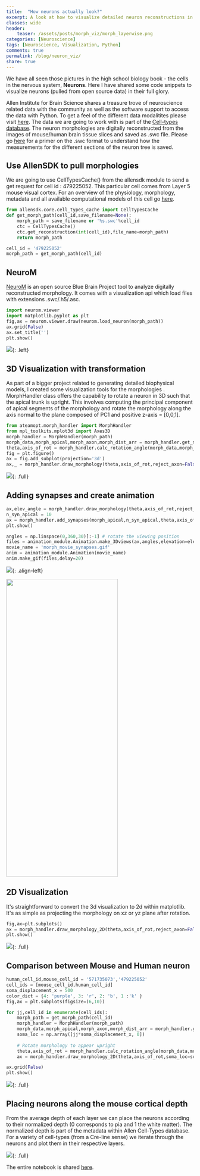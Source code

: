 ```yaml
---
title:  "How neurons actually look?"
excerpt: A look at how to visualize detailed neuron reconstructions in python
classes: wide
header:
    teaser: /assets/posts/morph_viz/morph_layerwise.png
categories: [Neuroscience]
tags: [Neuroscience, Visualization, Python]
comments: true
permalink: /blog/neuron_viz/
share: true
---
```


We have all seen those pictures in the high school biology book - the cells in the nervous system, **Neurons**. Here I have shared some code snippets to visualize neurons (pulled from open source data) in their full glory. 

Allen Institute for Brain Science shares a treasure trove of neuroscience related data with the community as well as the software support to access the data with Python. To get a feel of the different data modalitites please visit [here](https://portal.brain-map.org/). The data we are going to work with is part of the [Cell-types database](http://celltypes.brain-map.org/). The neuron morphologies are digitally reconstructed from the images of mouse/human brain tissue slices and saved as .swc file. Please go [here](http://www.neuronland.org/NLMorphologyConverter/MorphologyFormats/SWC/Spec.html) for a primer on the .swc format to understand how the measurements for the different sections of the neuron tree is saved.

## Use AllenSDK to pull morphologies
We are going to use CellTypesCache() from the allensdk module to send a get request for cell id : 479225052. This particular cell comes from Layer 5 mouse visual cortex. For an overview of the physiology, morphology, metadata and all available computational models of this cell go [here](http://celltypes.brain-map.org/mouse/experiment/electrophysiology/479225052).
```py
from allensdk.core.cell_types_cache import CellTypesCache
def get_morph_path(cell_id,save_filename=None):
    morph_path = save_filename or '%s.swc'%cell_id
    ctc = CellTypesCache()
    ctc.get_reconstruction(int(cell_id),file_name=morph_path)
    return morph_path 

cell_id = '479225052'
morph_path = get_morph_path(cell_id)
```

## NeuroM 
[NeuroM](https://github.com/BlueBrain/NeuroM) is an open source Blue Brain Project tool to analyze digitally reconstructed morphology. It comes with a visualization api which load files with extensions .swc/.h5/.asc.
```py
import neurom.viewer
import matplotlib.pyplot as plt
fig,ax = neurom.viewer.draw(neurom.load_neuron(morph_path))
ax.grid(False)
ax.set_title('')
plt.show()
```

![](/assets/posts/morph_viz/morph2D_neurom.png){: .left}

## 3D Visualization with transformation
As part of a bigger project related to generating detailed biophysical models, I created some visualization tools for the morphologies [<i class="fab fa-github" style="color:black;"></i>](https://github.com/AllenInstitute/All-active-Workflow). MorphHandler class offers the capability to rotate a neuron in 3D such that the apical trunk is upright. This involves computing the principal component of apical segments of the morphology and rotate the morphology along the axis normal to the plane composed of PC1 and positive z-axis = [0,0,1].

```py
from ateamopt.morph_handler import MorphHandler
from mpl_toolkits.mplot3d import Axes3D
morph_handler = MorphHandler(morph_path)
morph_data,morph_apical,morph_axon,morph_dist_arr = morph_handler.get_morph_coords()     
theta,axis_of_rot = morph_handler.calc_rotation_angle(morph_data,morph_apical)
fig = plt.figure()
ax = fig.add_subplot(projection='3d')
ax,_ = morph_handler.draw_morphology(theta,axis_of_rot,reject_axon=False,ax=ax)
```

![](/assets/posts/morph_viz/3D_morph_banner.png){: .full}

## Adding synapses and create animation

```py
ax,elev_angle = morph_handler.draw_morphology(theta,axis_of_rot,reject_axon=False,morph_dist_arr=morph_dist_arr,axis_off=True,alpha=.8)
n_syn_apical = 10
ax = morph_handler.add_synapses(morph_apical,n_syn_apical,theta,axis_of_rot,ax,color='k')
plt.show()
```

```py
angles = np.linspace(0,360,30)[:-1] # rotate the viewing position
files = animation_module.Animation.make_3Dviews(ax,angles,elevation=elev_angle,prefix='morph_anim/tmprot_')
movie_name = 'morph_movie_synapses.gif'
anim = animation_module.Animation(movie_name)
anim.make_gif(files,delay=20)
```
![](/assets/posts/morph_viz/Morph_with_synapses.png){: .align-left}

<img src="/assets/posts/morph_viz/morph_movie_synapses.gif" height="800" width="300">

## 2D Visualization  
It's straightforward to convert the 3d visualization to 2d within matplotlib. It's as simple as projecting the morphology on xz or yz plane after rotation. 
```py
fig,ax=plt.subplots()
ax = morph_handler.draw_morphology_2D(theta,axis_of_rot,reject_axon=False,ax=ax)
plt.show()
```

![](/assets/posts/morph_viz/2D_morph_banner.png){: .full}

## Comparison between Mouse and Human neuron

```py
human_cell_id,mouse_cell_id = '571735073','479225052'
cell_ids = [mouse_cell_id,human_cell_id]
soma_displacement_x = 500
color_dict = {4: 'purple', 3: 'r', 2: 'b', 1 :'k' }
fig,ax = plt.subplots(figsize=(6,10))

for jj,cell_id in enumerate(cell_ids):
    morph_path = get_morph_path(cell_id)       
    morph_handler = MorphHandler(morph_path)
    morph_data,morph_apical,morph_axon,morph_dist_arr = morph_handler.get_morph_coords()
    soma_loc = np.array([jj*soma_displacement_x, 0])
    
    # Rotate morphology to appear upright                            
    theta,axis_of_rot = morph_handler.calc_rotation_angle(morph_data,morph_apical)
    ax = morph_handler.draw_morphology_2D(theta,axis_of_rot,soma_loc=soma_loc,color_dict=color_dict,morph_dist_arr=morph_dist_arr,ax=ax,lw=1.2,reject_axon=True)  

ax.grid(False)
plt.show()
```

![](/assets/posts/morph_viz/mouse_vs_human.png){: .full}

## Placing neurons along the mouse cortical depth

From the average depth of each layer we can place the neurons according to their normalized depth (0 corresponds to pia and 1 the white matter). The normalized depth is part of the metadata within Allen Cell-Types database. For a variety of cell-types (from a Cre-line sense) we iterate through the neurons and plot them in their respective layers.

![](/assets/posts/morph_viz/morph_layerwise.png){: .full}

The entire notebook is shared [here]().
